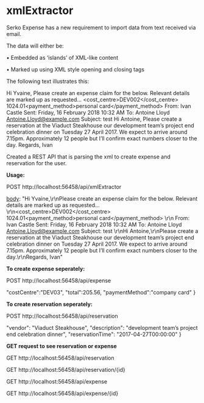 # xmlExtractor

Serko Expense has a new requirement to import data from text received via email.

The data will either be:

• Embedded as ‘islands’ of XML-like content

• Marked up using XML style opening and closing tags

The following text illustrates this:

Hi Yvaine,
Please create an expense claim for the below. Relevant details are marked up as
requested...
<expense><cost_centre>DEV002</cost_centre>
<total>1024.01</total><payment_method>personal card</payment_method>
</expense>
From: Ivan Castle
Sent: Friday, 16 February 2018 10:32 AM
To: Antoine Lloyd <Antoine.Lloyd@example.com>
Subject: test
Hi Antoine,
Please create a reservation at the <vendor>Viaduct Steakhouse</vendor> our
<description>development team’s project end celebration dinner</description> on
<date>Tuesday 27 April 2017</date>. We expect to arrive around
7.15pm. Approximately 12 people but I’ll confirm exact numbers closer to the day.
Regards,
Ivan

Created a REST API that is parsing the xml to create expense and reservation for the user.

<b>Usage:</b>

POST http://localhost:56458/api/xmlExtractor 

[body]:
"Hi Yvaine,\r\nPlease create an expense claim for the below.  Relevant details are marked up as requested…\r\n<expense><cost_centre>DEV002</cost_centre> <total>1024.01</total><payment_method>personal card</payment_method> </expense>\r\n From: Ivan Castle  Sent: Friday, 16 February 2018 10:32 AM To: Antoine Lloyd <Antoine.Lloyd@example.com> Subject: test \r\nHi Antoine,\r\nPlease create a reservation at the <vendor>Viaduct Steakhouse</vendor> our <description>development team’s project end celebration dinner</description> on <date>Tuesday 27 April 2017</date>.  We expect to arrive around 7.15pm.  Approximately 12 people but I’ll confirm exact numbers closer to the day.\r\nRegards, Ivan"

<b>To create expense seperately:</b>

POST http://localhost:56458/api/expense

[body]:
{
    "costCentre":"DEV03",
    "total":205.56,
    "paymentMethod":"company card"
}

<b>To create reservation seperately:</b>

POST http://localhost:56458/api/reservation

[body]:
{
	"vendor": "Viaduct Steakhouse",
    "description": "development team’s project end celebration dinner",
    "reservationTime": "2017-04-27T00:00:00"
}

<b>GET request to see reservation or expense</b>

GET http://localhost:56458/api/reservation

GET http://localhost:56458/api/reservation/{id}

GET http://localhost:56458/api/expense

GET http://localhost:56458/api/expense/{id}
